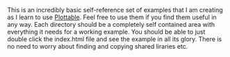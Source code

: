 This is an incredibly basic self-reference set of examples that I am creating as I learn to use [Plottable](http://plottablejs.org/). Feel free to use them if you find them useful in any way. Each directory should be a completely self contained area with everything it needs for a working example. You should be able to just double click the index.html file and see the example in all its glory. There is no need to worry about finding and copying shared liraries etc.
